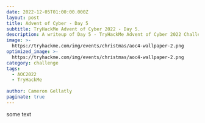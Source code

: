 ```yaml
---
date: 2022-12-05T01:00:00.000Z
layout: post
title: Advent of Cyber - Day 5
subtitle: TryHackMe Advent of Cyber 2022 - Day 5.
description: A writeup of Day 5 - TryHackMe Advent of Cyber 2022 Challenge.
image: >-
  https://tryhackme.com/img/events/christmas/aoc4-wallpaper-2.png
optimized_image: >-
  https://tryhackme.com/img/events/christmas/aoc4-wallpaper-2.png
category: challenge
tags:
  - AOC2022
  - TryHackMe
  
author: Cameron Gellatly
paginate: true
---
```

some text
